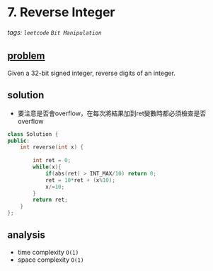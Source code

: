 # 7. Reverse Integer

###### tags: `leetcode` `Bit Manipulation` 

## [problem](https://leetcode.com/problems/reverse-integer/)
Given a 32-bit signed integer, reverse digits of an integer.


## solution
- 要注意是否會overflow，在每次將結果加到ret變數時都必須檢查是否overflow

```c++
class Solution {
public:
    int reverse(int x) {
        
        int ret = 0;
        while(x){
            if(abs(ret) > INT_MAX/10) return 0;
            ret = 10*ret + (x%10);
            x/=10;
        }
        return ret;
    }
};
```
## analysis
- time complexity `O(1)`
- space complexity `O(1)`

